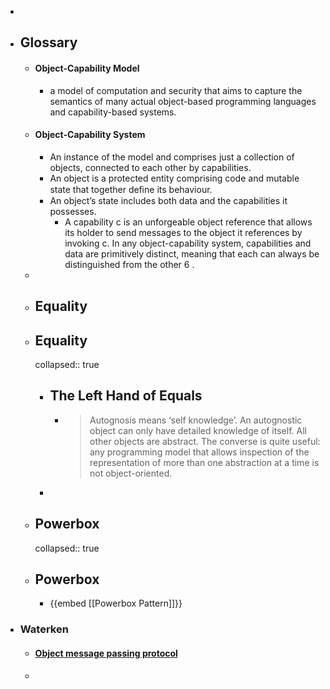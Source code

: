 -
- ## Glossary
	- #### Object-Capability Model
		- a model of computation and security that aims to capture the semantics of many actual object-based programming languages and capability-based systems.
	- #### Object-Capability System
		- An instance of the model and comprises just a collection of objects, connected to each other by capabilities.
		- An object is a protected entity comprising code and mutable state that together deﬁne its behaviour.
		- An object’s state includes both data and the capabilities it possesses.
			- A capability c is an unforgeable object reference that allows its holder to send messages to the object it references by invoking c. In any object-capability system, capabilities and data are primitively distinct, meaning that each can always be distinguished from the other 6 .
	-
	- ## Equality
	- ## Equality
	  collapsed:: true
		- ## The Left Hand of Equals
			- > Autognosis means ‘self knowledge’. An autognostic object can only have detailed knowledge of itself. All other objects are abstract. The converse is quite useful: any programming model that allows inspection of the representation of more than one abstraction at a time is not object-oriented.
		-
	- ## Powerbox
	  collapsed:: true
	- ## Powerbox
		- {{embed [[Powerbox Pattern]]}}
- ### Waterken
	- #### [Object message passing protocol](https://web.archive.org/web/20030207122651/http://waterken.com:80/dev/Web/Message/)
	-